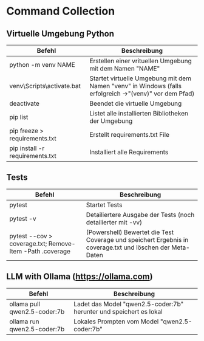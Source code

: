 # Command Collection

## Virtuelle Umgebung Python
Befehl | Beschreibung
----|----
python -m venv NAME	            |   Erstellen einer vrituellen Umgebung mit dem Namen "NAME"
venv\Scripts\activate.bat	    |   Startet virtuelle Umgebung mit dem Namen "venv" in Windows (falls erfolgreich ->"(venv)" vor dem Pfad)
deactivate					    |	Beendet die virtuelle Umgebung
pip list					    |	Listet alle installierten Bibliotheken der Umgebung
pip freeze > requirements.txt	|	Erstellt requirements.txt File
pip install -r requirements.txt	|	Installiert alle Requirements

## Tests
Befehl | Beschreibung
----|----
pytest								                        |   Startet Tests
pytest -v							                        |   Detailiertere Ausgabe der Tests (noch detailierter mit -vv)
pytest --cov > coverage.txt; Remove-Item -Path .coverage	|   (Powershell) Bewertet die Test Coverage und speichert Ergebnis in coverage.txt und löschen der Meta-Daten

## LLM with Ollama (https://ollama.com)
Befehl | Beschreibung
----|----
ollama pull qwen2.5-coder:7b    |   Ladet das Model "qwen2.5-coder:7b" herunter und speichert es lokal 
ollama run qwen2.5-coder:7b	    |   Lokales Prompten vom Model "qwen2.5-coder:7b"
